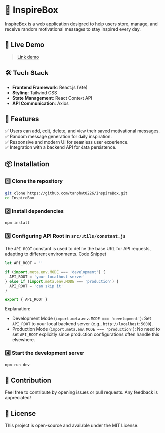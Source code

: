 # 🌟 InspireBox

InspireBox is a web application designed to help users store, manage, and receive random motivational messages to stay inspired every day.  

## 🚀 Live Demo  
> [Link demo](https://inspire-box.vercel.app/)

## 🛠️ Tech Stack 

- **Frontend Framework**: React.js (Vite)  
- **Styling**: Tailwind CSS  
- **State Management**: React Context API  
- **API Communication**: Axios  

## 🎯 Features  

✅ Users can add, edit, delete, and view their saved motivational messages.  
✅ Random message generation for daily inspiration.  
✅ Responsive and modern UI for seamless user experience.  
✅ Integration with a backend API for data persistence.  

## 📦 Installation
### 1️⃣ Clone the repository
```bash
git clone https://github.com/tanphat0226/InspireBox.git
cd InspireBox
```
### 2️⃣ Install dependencies
```bash
npm install
```
### 3️⃣ Configuring API Root in `src/utils/constant.js`
The `API_ROOT` constant is used to define the base URL for API requests, adapting to different environments.
Code Snippet

```javascript
let API_ROOT = ''

if (import.meta.env.MODE === 'development') {
  API_ROOT = 'your localhost server'
} else if (import.meta.env.MODE === 'production') {
  API_ROOT = 'can skip it'
}

export { API_ROOT }
```
Explanation:
  * Development Mode (`import.meta.env.MODE === 'development'`):
    Set `API_ROOT` to your local backend server (e.g., `http://localhost:5000`).
  * Production Mode (`import.meta.env.MODE === 'production'`):
    No need to set `API_ROOT` explicitly since production configurations often handle this elsewhere.

### 4️⃣ Start the development server
```bash
npm run dev
```
## 🤝 Contribution
Feel free to contribute by opening issues or pull requests. Any feedback is appreciated!

## 📄 License
This project is open-source and available under the MIT License.
